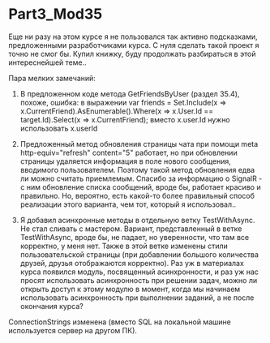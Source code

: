 # Part3_Mod35
Еще ни разу на этом курсе я не пользовался так активно подсказками, предложенными разработчиками курса. С нуля сделать такой проект я точно не смог бы. Купил книжку, буду продолжать разбираться в этой интереснейшей теме..

Пара мелких замечаний:

1) В предложенном коде метода GetFriendsByUser (раздел 35.4), похоже, ошибка: в выражении 
var friends = Set.Include(x => x.CurrentFriend).AsEnumerable().Where(x => x.User.Id == target.Id).Select(x => x.CurrentFriend);
вместо x.user.Id нужно использовать x.userId 

2) Предложенный метод обновления страницы чата при помощи meta http-equiv="refresh" content="5" работает, но при обновлении страницы удаляется информация в поле нового сообщения, вводимого пользователем. Поэтому такой метод обновления едва ли можно считать приемлемым. Спасибо за информацию о SignalR - с ним обновление списка сообщений, вроде бы, работает красиво и правильно. Но, вероятно, есть какой-то более правильный способ реализации этого варианта, чем тот, который я использовал..

3) Я добавил асинхронные методы в отдельную ветку TestWithAsync. Не стал сливать с мастером. Вариант, представленный в ветке TestWithAsync, вроде бы, не падает, но уверенности, что там все корректно, у меня нет. 
Также в этой ветке изменены стили пользовательской страницы (при добавлении большого количества друзей, друзья отображаются корректно).
Раз уж в материалах курса появился модуль, посвященный асинхронности, и раз уж нас просят использовать асинхронность при решении задач, можно ли открыть доступ к этому модулю в момент, когда мы начинаем использовать асинхронность при выполнении заданий, а не после окончания курса?

ConnectionStrings изменена (вместо SQL на локальной машине используется сервер на другом ПК).

